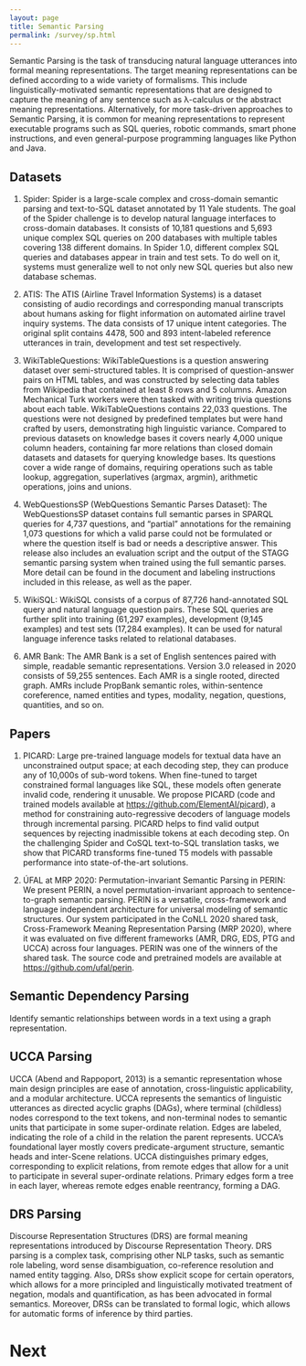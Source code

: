```yaml
---
layout: page
title: Semantic Parsing
permalink: /survey/sp.html
---
```


Semantic Parsing is the task of transducing natural language utterances into formal meaning representations. The target meaning representations can be defined according to a wide variety of formalisms. This include linguistically-motivated semantic representations that are designed to capture the meaning of any sentence such as λ-calculus or the abstract meaning representations. Alternatively, for more task-driven approaches to Semantic Parsing, it is common for meaning representations to represent executable programs such as SQL queries, robotic commands, smart phone instructions, and even general-purpose programming languages like Python and Java.

## Datasets
1. Spider: Spider is a large-scale complex and cross-domain semantic parsing and text-to-SQL dataset annotated by 11 Yale students. The goal of the Spider challenge is to develop natural language interfaces to cross-domain databases. It consists of 10,181 questions and 5,693 unique complex SQL queries on 200 databases with multiple tables covering 138 different domains. In Spider 1.0, different complex SQL queries and databases appear in train and test sets. To do well on it, systems must generalize well to not only new SQL queries but also new database schemas.

1. ATIS: The ATIS (Airline Travel Information Systems) is a dataset consisting of audio recordings and corresponding manual transcripts about humans asking for flight information on automated airline travel inquiry systems. The data consists of 17 unique intent categories. The original split contains 4478, 500 and 893 intent-labeled reference utterances in train, development and test set respectively.

1. WikiTableQuestions: WikiTableQuestions is a question answering dataset over semi-structured tables. It is comprised of question-answer pairs on HTML tables, and was constructed by selecting data tables from Wikipedia that contained at least 8 rows and 5 columns. Amazon Mechanical Turk workers were then tasked with writing trivia questions about each table. WikiTableQuestions contains 22,033 questions. The questions were not designed by predefined templates but were hand crafted by users, demonstrating high linguistic variance. Compared to previous datasets on knowledge bases it covers nearly 4,000 unique column headers, containing far more relations than closed domain datasets and datasets for querying knowledge bases. Its questions cover a wide range of domains, requiring operations such as table lookup, aggregation, superlatives (argmax, argmin), arithmetic operations, joins and unions.

1. WebQuestionsSP (WebQuestions Semantic Parses Dataset): The WebQuestionsSP dataset contains full semantic parses in SPARQL queries for 4,737 questions, and “partial” annotations for the remaining 1,073 questions for which a valid parse could not be formulated or where the question itself is bad or needs a descriptive answer. This release also includes an evaluation script and the output of the STAGG semantic parsing system when trained using the full semantic parses. More detail can be found in the document and labeling instructions included in this release, as well as the paper.

1. WikiSQL: WikiSQL consists of a corpus of 87,726 hand-annotated SQL query and natural language question pairs. These SQL queries are further split into training (61,297 examples), development (9,145 examples) and test sets (17,284 examples). It can be used for natural language inference tasks related to relational databases.

1. AMR Bank: The AMR Bank is a set of English sentences paired with simple, readable semantic representations. Version 3.0 released in 2020 consists of 59,255 sentences. Each AMR is a single rooted, directed graph. AMRs include PropBank semantic roles, within-sentence coreference, named entities and types, modality, negation, questions, quantities, and so on.

## Papers
1. PICARD: Large pre-trained language models for textual data have an unconstrained output space; at each decoding step, they can produce any of 10,000s of sub-word tokens. When fine-tuned to target constrained formal languages like SQL, these models often generate invalid code, rendering it unusable. We propose PICARD (code and trained models available at https://github.com/ElementAI/picard), a method for constraining auto-regressive decoders of language models through incremental parsing. PICARD helps to find valid output sequences by rejecting inadmissible tokens at each decoding step. On the challenging Spider and CoSQL text-to-SQL translation tasks, we show that PICARD transforms fine-tuned T5 models with passable performance into state-of-the-art solutions.

1. ÚFAL at MRP 2020: Permutation-invariant Semantic Parsing in PERIN: We present PERIN, a novel permutation-invariant approach to sentence-to-graph semantic parsing. PERIN is a versatile, cross-framework and language independent architecture for universal modeling of semantic structures. Our system participated in the CoNLL 2020 shared task, Cross-Framework Meaning Representation Parsing (MRP 2020), where it was evaluated on five different frameworks (AMR, DRG, EDS, PTG and UCCA) across four languages. PERIN was one of the winners of the shared task. The source code and pretrained models are available at https://github.com/ufal/perin.

## Semantic Dependency Parsing
Identify semantic relationships between words in a text using a graph representation.

## UCCA Parsing
UCCA (Abend and Rappoport, 2013) is a semantic representation whose main design principles are ease of annotation, cross-linguistic applicability, and a modular architecture. UCCA represents the semantics of linguistic utterances as directed acyclic graphs (DAGs), where terminal (childless) nodes correspond to the text tokens, and non-terminal nodes to semantic units that participate in some super-ordinate relation. Edges are labeled, indicating the role of a child in the relation the parent represents. UCCA’s foundational layer mostly covers predicate-argument structure, semantic heads and inter-Scene relations. UCCA distinguishes primary edges, corresponding to explicit relations, from remote edges that allow for a unit to participate in several super-ordinate relations. Primary edges form a tree in each layer, whereas remote edges enable reentrancy, forming a DAG.

## DRS Parsing
Discourse Representation Structures (DRS) are formal meaning representations introduced by Discourse Representation Theory. DRS parsing is a complex task, comprising other NLP tasks, such as semantic role labeling, word sense disambiguation, co-reference resolution and named entity tagging. Also, DRSs show explicit scope for certain operators, which allows for a more principled and linguistically motivated treatment of negation, modals and quantification, as has been advocated in formal semantics. Moreover, DRSs can be translated to formal logic, which allows for automatic forms of inference by third parties.

# Next
